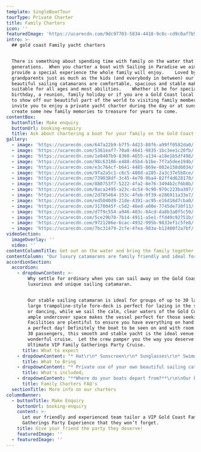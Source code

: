 ```yaml
---
template: SingleBoatTour
tourType: Private Charter
title: Family Charters
icon: ''
featuredImage: 'https://ucarecdn.com/9dc97703-5834-4418-9c0c-cd9c0af7b59c/'
intro: >-
  ## gold coast Family yacht charters


  There is something about spending time with family on the water that spans
  generations.  When you charter a boat with Sailing in Paradise we aim to
  provide a special experience the whole family will enjoy.    Loved by the
  grandparents just as much as the kids (and everybody in between) our 2
  beautiful sailing catamarans are comfortable, spacious and stable making them
  suitable for all ages and most abilities.    Whether it be for special family
  birthday, a reunion, family holiday or if you are a Gold Coast local wanting
  to show off our beautiful part of the world to visiting family members we
  invite you to enjoy a private yacht charter during the day or at sunset and
  create some new family memories to treasure for years to come.
contentBox:
  buttonTitle: Make enquiry
  buttonUrl: booking-enquiry
  title: Ask about chartering a boat for your family on the Gold Coast
gallery:
  - image: 'https://ucarecdn.com/647a22b9-b7f5-4d23-88f6-a99ff0582da0/'
  - image: 'https://ucarecdn.com/5361eaf7-70a8-4641-9835-1bc3ee1c20fb/'
  - image: 'https://ucarecdn.com/1e0407b9-8360-4655-a134-a18e1b5df498/'
  - image: 'https://ucarecdn.com/98c63106-e488-45b4-b1be-7f7a5dee194b/'
  - image: 'https://ucarecdn.com/e3c764cf-b641-4485-869e-082e158d6034/'
  - image: 'https://ucarecdn.com/9fa2a5c1-c6c5-488d-a285-2a3c37e5b8ce/'
  - image: 'https://ucarecdn.com/739038df-3c45-4e70-9ba4-82ff4d628170/'
  - image: 'https://ucarecdn.com/880753f7-5222-4fa2-8e76-3494b2cf6b8b/'
  - image: 'https://ucarecdn.com/0aca2495-a23c-4c54-9c90-970c223ba307/'
  - image: 'https://ucarecdn.com/2d785464-153c-4feb-9f39-e286911a33e7/'
  - image: 'https://ucarecdn.com/ed5040d9-21de-4391-ac95-e16d16d7cba0/'
  - image: 'https://ucarecdn.com/3170045f-c5d2-46ed-a00e-7745de730f13/'
  - image: 'https://ucarecdn.com/d7f9c554-a946-403c-84cd-da8b3a0f5c59/'
  - image: 'https://ucarecdn.com/5ce29b78-7b14-4911-a5e1-ffd49c92751b/'
  - image: 'https://ucarecdn.com/9721286e-6cac-4932-995b-9833ef1c5fe8/'
  - image: 'https://ucarecdn.com/7bc31479-2cfe-4fea-983a-b12480f2a7bf/'
videoSection:
  imageOverlay: ''
  video: ''
contentColumnTitle: Get out on the water and bring the family together!
contentColumn: "Our luxury catamarans are family friendly and ideal for guests of all ages and abilities, and the wide and spacious deck area makes it ideal for everyone to get around and get some fresh ocean air. There is lots of space to park a pram if required, or just laze back and watch the world sail by. We like to encourage our guests (big or small) to have fun and participate in hoisting the sails and manning the helm!\r\n\nKeep your eyes peeled throughout the cruise as you very well may spot some marine and wildlife creatures on the picturesque Broadwater. Friendly and playful dolphins, soaring sea-eagles and wallabies on the shoreline are often to be seen while underway.   We can arrange rods and bait for you and the kids to have a go at catching a fish if you wish, simply let us know when booking.  \r\n\nFor daytime cruises, the whole family can enjoy a stop at Wave Break Island, where our vessels unique beach landing capabilities come into their own!     With a secret ladder on the foredeck its easy to hop on and off.   There’s buckets and spades for the little ones to play and make sandcastles, and plenty of calm water for everyone to jump in for a swim or safely wade about in the shallows. The young and young at heart will love snorkelling the Islands diving site to discover a variety of colourful fish, we also have SUPing and inflatable toys for the family to enjoy. If you’re feeling energetic and want to bring the family together you can have a game of beach volleyball or cricket right there on the island! We have something for everyone!\r\n\nWe make chartering a boat easy and tailored to your family’s needs, so we give you the option of choosing where you would like to go and what you would like to do within your chartered time. We can offer adventure and family friendly activities or rest and relaxation, the choice is yours! You can choose to BYO food and drinks or a fully catered charter for easy planning. We supply the eskies, ice, BBQ and BBQ tools free of charge.\r\n\nlso."
accordionSection:
  accordion:
    - dropdownContent: >-
        Why settle for ordinary when you can sail away on the Gold Coast’s most
        luxurious and unique sailing catamaran.


        Our stable sailing catamaran is ideal for groups of up to 30 ladies. The
        large trampoline-style fore-deck is perfect for lazing in the sunshine
        or dancing, while we sail the calm, clear waters of the Gold Coast. The
        ample undercover space makes the vessel perfect for those seeking shade.
        Facilities are plentiful to ensure you have everything on hand to enjoy
        a perfect day! Definitely the boat to be seen on and with room for up to
        30 passengers, this smooth and stable yacht is the ideal venue for a
        wonderful cruise.  Let the crew pamper you the way you deserve with our
        Ultimate VIP Family Gatherings Party Cruise.
      title: What to expect
    - dropdownContent: "* Hat\r\n* Sunscreen\r\n* Sunglasses\r\n* Swimwear\r\n* Towel\r\n* Jacket on cooler days\r\n* Camera\r\n* Food and drinks if you wish to BYO"
      title: What to Bring
    - dropdownContent: "* Private use of your own beautiful sailing catamaran for 3 to 6 hours.\r\n* Skipper plus 1 crew, (our crew are heaps of fun and have a laid-back yet professional nature) we promise you will love them, Check out our-crew page to meet the gang!\r\n* Island Activities for day charters incl. Stand up Paddle Boards, beach games and cute inflatables\r\n* Use of tablet with premium spotify and sound system on board\r\n* Use of small marine BBQ if required\r\n* Use of large eskies (ice supplied)\r\n* Instaworthy Memento Photos taken by our crew\r\n* Lots of FUN!!"
      title: What's included;
    - dropdownContent: "**Where do your boats depart from?**\r\n\nOur boats are berthed at D9 and D10 at Marina Mirage. Please see the 'contact us' page on our website www.sailinginparadise.com.au for further details and a map. Marina Mirage is about 10 mins from Surfers and 15 mins from Broadbeach.\r\n\n\r\n\n**Where can I park?**\r\n\nThere is plentiful free parking underneath the Marina Mirage Shopping Centre which you are permitted to use.\r\n\n\r\n\n**What about other transport options?**\r\n\nThere are lots of ways to get to the boat! The most popular (and cost effective/convenient) if often via Maxi Taxis.\r\n\n\r\n\n**Are your charters suitable for children?**\n\nAbsolutely!   We love having kids on board and our crew will often try and include them in the sailing and driving the boat.  We also carry a range of beach games suitable for kids including buckets and spades for the littlest family members.  The wide and spacious deck area also make the boats wonderful for kids, of course you are always careful with children when it comes to being on the water but as boats go our catamarans would be some of the most family friendly around.  Please feel free to contact our team if you have any questions about which boat may be best for your family.  \n\n\n\n**Can I BYO food and drink?**\n\nYes if you would like to bring your own food and drinks on board that is completely fine.\r\n\n\r\n\n**I am short on time can you please help me out with catering/drinks?**\n\nYes, we also offer catering and drinks service for your convenience. Please request our full catering list as advance bookings are required. We offer a range of catering options from grazing boards, to tapas and private chefs.\r\n\n\r\n\n**Do you have Eskies on board?**\r\n\nYes we do and we also provide ice. The eskies are very large and can be used for food or drink.\r\n\n\r\n\n**Where can we go on our charter?**\r\n\nWe operate in the calm, protected waters of the Gold Coast Broadwater. Where to go very much depends on what you would like to do and how long your boat charter is for so please feel free to discuss this with our team. In a 3 hour charter during the day our guests usually love a swim stop at Wavebreak Island where you can enjoy the range of island activities on board. Your skipper can make recommendations on the day, if you don't wish to swim you could also go up and sail around the millionaires mansions at Sovereign Islands.\r\n\nIn the evening we usually recommend sailing north to watch the sunset and returning to the southern part of the Broadwater to see the city lights after dark which are just beautiful.\r\n\n\r\n\n**Will I get seasick?**\r\n\nNope. We operate in the calm, protected waters of the Gold Coast Broadwater. We do not go\r\n\noffshore (into the open ocean) so we do not experience large waves. Our catamarans are very stable, and do not have the same side to side rocking motion as experienced by single hull vessels so you won't get seasick :-).\r\n\n\r\n\n**What happens if it rains?**\r\n\nFirst of all remember...a little rain doesn't stop a great time on our boats especially in the warm Gold Coast endless summer... But do rest assured that we have a very generous wet weather policy as we want you to enjoy your time on board the boat, so if there is torrential rain or storms at the time you will be able to cancel or reschedule your cruise. Please see the full booking policy provided with your invoice for full details or contact our team."
      title: Family Charters FAQ's
  sectionTitle: More info on our charters
columnBanner:
  - buttonTitle: Make Enquiry
    buttonUrl: booking-enquiry
    content: >-
      Let our friendly and experienced team tailor a VIP Gold Coast Family
      Gatherings Party Experience that they won’t forget.
    title: Give your friend the party they deserve!
    featuredImage: ''
  - featuredImage: ''
---
```


